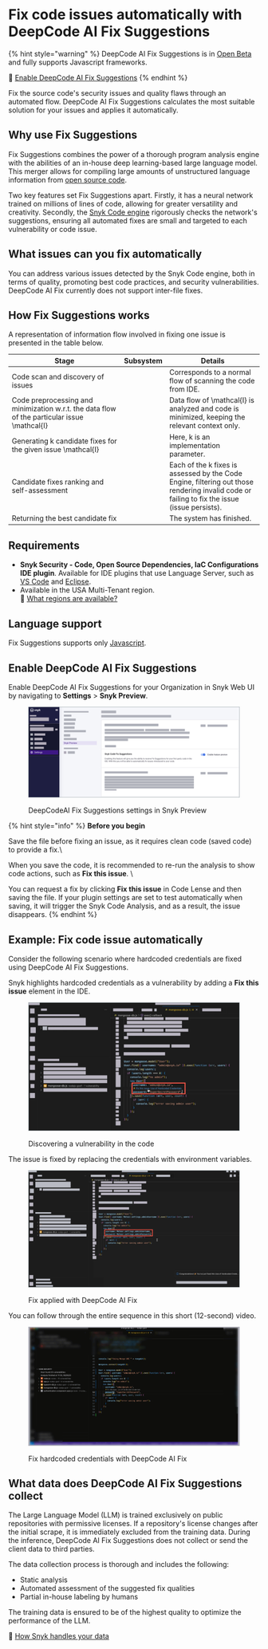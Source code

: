 # Fix code issues automatically with DeepCode AI Fix Suggestions

{% hint style="warning" %}
DeepCode AI Fix Suggestions is in [Open Beta](../../more-info/snyk-feature-release-process.md) and fully supports Javascript frameworks.

:link:  [Enable DeepCode AI Fix Suggestions](fix-code-issues-automatically-with-deepcode-ai-fix-suggestions.md#enable-deepcode-ai-fix-suggestions)
{% endhint %}

Fix the source code's security issues and quality flaws through an automated flow. DeepCode AI Fix Suggestions calculates the most suitable solution for your issues and applies it automatically.

## Why use Fix Suggestions

Fix Suggestions combines the power of a thorough program analysis engine with the abilities of an in-house deep learning-based large language model. This merger allows for compiling large amounts of unstructured language information from [open source code](fix-code-issues-automatically-with-deepcode-ai-fix-suggestions.md#what-data-does-snyk-code-fix-suggestions-collect).

Two key features set Fix Suggestions apart. Firstly, it has a neural network trained on millions of lines of code, allowing for greater versatility and creativity. Secondly, the [Snyk Code engine](deployment-options/snyk-code-local-engine/introduction.md) rigorously checks the network's suggestions, ensuring all automated fixes are small and targeted to each vulnerability or code issue.

## What issues can you fix automatically

You can address various issues detected by the Snyk Code engine, both in terms of quality, promoting best code practices, and security vulnerabilities. DeepCode AI Fix currently does not support inter-file fixes.&#x20;

## How Fix Suggestions works

A representation of information flow involved in fixing one issue is presented in the table below.

<table><thead><tr><th width="211">Stage</th><th data-type="select">Subsystem</th><th>Details</th></tr></thead><tbody><tr><td>Code scan and   discovery of issues</td><td></td><td>Corresponds to a normal flow of scanning the code from IDE.</td></tr><tr><td>Code preprocessing and minimization w.r.t. the data flow of the particular issue <span class="math">\mathcal{I}</span></td><td></td><td>Data flow of <span class="math">\mathcal{I}</span> is analyzed and code is minimized, keeping the relevant context only.</td></tr><tr><td>Generating <span class="math">k</span> candidate fixes for the given issue <span class="math">\mathcal{I}</span></td><td></td><td>Here, <span class="math">k</span> is an implementation parameter.</td></tr><tr><td>Candidate fixes ranking and self-assessment</td><td></td><td>Each of the <span class="math"> k</span> fixes is assessed by the Code Engine, filtering out those rendering invalid code or failing to fix the issue (issue persists).</td></tr><tr><td>Returning the best candidate fix </td><td></td><td>The system has finished.</td></tr></tbody></table>

## Requirements

* **Snyk Security - Code, Open Source Dependencies, IaC Configurations** **IDE plugin**. Available for IDE plugins that use Language Server, such as [VS Code](https://marketplace.visualstudio.com/items?itemName=snyk-security.snyk-vulnerability-scanner-preview) and [Eclipse](https://marketplace.eclipse.org/content/snyk-security-code%E2%80%8B-open-source%E2%80%8B-iac-configurations).
* Available in the USA Multi-Tenant region. \
  :link: [What regions are available?](../../more-info/data-residency-at-snyk.md#what-regions-are-available)

## Language support

Fix Suggestions supports only [Javascript](snyk-code-ai-engine-web-ui-supported-integrations-languages-frameworks/snyk-code-supported-languages-and-frameworks.md#javascript-frameworks).

## Enable DeepCode AI Fix Suggestions

Enable DeepCode AI Fix Suggestions for your Organization in Snyk Web UI by navigating to **Settings** > **Snyk Preview**.

<figure><img src="../../.gitbook/assets/enable_fix_suggestions_snyk_preview.png" alt="Enabling Snyk Code Fix Suggestions in Snyk Preview."><figcaption><p>DeepCodeAI Fix Suggestions settings in Snyk Preview</p></figcaption></figure>

{% hint style="info" %}
**Before you begin**

Save the file before fixing an issue, as it requires clean code (saved code) to provide a fix.\


When you save the code, it is recommended to re-run the analysis to show code actions, such as **Fix this issue**. \


You can request a fix by clicking **Fix this issue** in Code Lense and then saving the file. If your plugin settings are set to test automatically when saving, it will trigger the Snyk Code Analysis, and as a result, the issue disappears.
{% endhint %}

## Example: Fix code issue automatically

Consider the following scenario where hardcoded credentials are fixed using DeepCode AI Fix Suggestions.

Snyk highlights hardcoded credentials as a vulnerability by adding a **Fix this issue** element in the IDE.

<figure><img src="../../.gitbook/assets/fix_suggestions_discovery (1).png" alt="Discovering a vulnerability in the code."><figcaption><p>Discovering a vulnerability in the code</p></figcaption></figure>

The issue is fixed by replacing the credentials with environment variables.

<figure><img src="../../.gitbook/assets/fix_suggestions_fix_applied.png" alt="Fix applied with Snyk Code Fix."><figcaption><p>Fix applied with DeepCode AI Fix </p></figcaption></figure>

You can follow through the entire sequence in this short (12-second) video.

<figure><img src="../../.gitbook/assets/fix_hardcoded_secret.gif" alt="Fix hardcoded credentials with Snyk Code Fix."><figcaption><p>Fix hardcoded credentials with DeepCode AI Fix</p></figcaption></figure>

## What data does DeepCode AI Fix Suggestions collect

The Large Language Model (LLM) is trained exclusively on public repositories with permissive licenses. If a repository's license changes after the initial scrape, it is immediately excluded from the training data. During the inference, DeepCode AI Fix Suggestions does not collect or send the client data to third parties.

The data collection process is thorough and includes the following:

* Static analysis
* Automated assessment of the suggested fix qualities
* Partial in-house labeling by humans

The training data is ensured to be of the highest quality to optimize the performance of the LLM.

:link: [How Snyk handles your data](../../more-info/how-snyk-handles-your-data.md)
